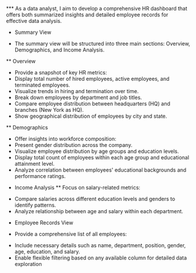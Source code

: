 *** As a data analyst, I aim to develop a comprehensive HR dashboard that offers both summarized insights and detailed employee records for effective data analysis.

* Summary View

- The summary view will be structured into three main sections: Overview, Demographics, and Income Analysis.

** Overview

- Provide a snapshot of key HR metrics:
- Display total number of hired employees, active employees, and terminated employees.
- Visualize trends in hiring and termination over time.
- Break down employees by department and job titles.
- Compare employee distribution between headquarters (HQ) and branches (New York as HQ).
- Show geographical distribution of employees by city and state.
  
** Demographics

- Offer insights into workforce composition:
- Present gender distribution across the company.
- Visualize employee distribution by age groups and education levels.
- Display total count of employees within each age group and educational attainment level.
- Analyze correlation between employees' educational backgrounds and performance ratings.
  
* Income Analysis
** Focus on salary-related metrics:
- Compare salaries across different education levels and genders to identify patterns.
- Analyze relationship between age and salary within each department.
  
* Employee Records View

* Provide a comprehensive list of all employees:
- Include necessary details such as name, department, position, gender, age, education, and salary.
- Enable flexible filtering based on any available column for detailed data exploration
